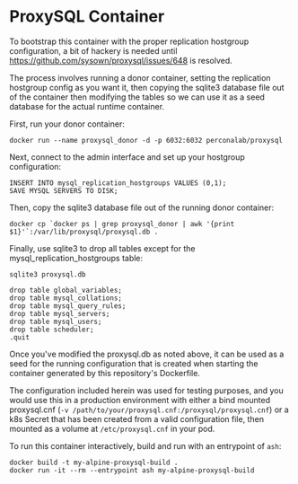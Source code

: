 ProxySQL Container
==================

To bootstrap this container with the proper replication hostgroup configuration, a bit of hackery is needed
until https://github.com/sysown/proxysql/issues/648 is resolved.

The process involves running a donor container, setting the replication hostgroup config as you want it, then copying
the sqlite3 database file out of the container then modifying the tables so we can use it as a seed database for the
actual runtime container.

First, run your donor container:
```
docker run --name proxysql_donor -d -p 6032:6032 perconalab/proxysql
```

Next, connect to the admin interface and set up your hostgroup configuration:
```
INSERT INTO mysql_replication_hostgroups VALUES (0,1);
SAVE MYSQL SERVERS TO DISK;
```

Then, copy the sqlite3 database file out of the running donor container:
```
docker cp `docker ps | grep proxysql_donor | awk '{print $1}'`:/var/lib/proxysql/proxysql.db .
```

Finally, use sqlite3 to drop all tables except for the mysql_replication_hostgroups table:
```
sqlite3 proxysql.db

drop table global_variables;
drop table mysql_collations;
drop table mysql_query_rules;
drop table mysql_servers;
drop table mysql_users;
drop table scheduler;
.quit
```

Once you've modified the proxysql.db as noted above, it can be used as a seed for the running configuration that is created when
starting the container generated by this repository's Dockerfile.

The configuration included herein was used for testing purposes, and you would use this in a production environment with either a
bind mounted proxysql.cnf (`-v /path/to/your/proxysql.cnf:/proxysql/proxysql.cnf`) or a k8s Secret that has been created from a valid
configuration file, then mounted as a volume at `/etc/proxysql.cnf` in your pod.

To run this container interactively, build and run with an entrypoint of `ash`:

```
docker build -t my-alpine-proxysql-build .
docker run -it --rm --entrypoint ash my-alpine-proxysql-build
```
